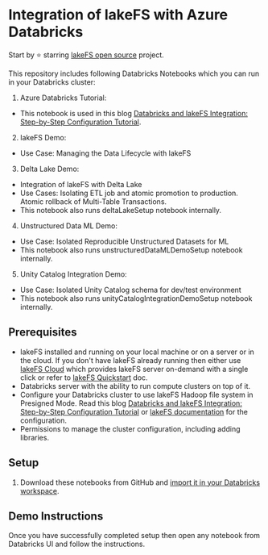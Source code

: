# Integration of lakeFS with Azure Databricks

Start by ⭐️ starring [lakeFS open source](https://go.lakefs.io/oreilly-course) project.

This repository includes following Databricks Notebooks which you can run in your Databricks cluster:

1. Azure Databricks Tutorial:
* This notebook is used in this blog [Databricks and lakeFS Integration: Step-by-Step Configuration Tutorial](https://lakefs.io/blog/databricks-lakefs-integration-tutorial/). 

2. lakeFS Demo:
* Use Case: Managing the Data Lifecycle with lakeFS

3. Delta Lake Demo:
* Integration of lakeFS with Delta Lake
* Use Cases: Isolating ETL job and atomic promotion to production. Atomic rollback of Multi-Table Transactions.
* This notebook also runs deltaLakeSetup notebook internally.

4. Unstructured Data ML Demo:
* Use Case: Isolated Reproducible Unstructured Datasets for ML
* This notebook also runs unstructuredDataMLDemoSetup notebook internally.

5. Unity Catalog Integration Demo:
* Use Case: Isolated Unity Catalog schema for dev/test environment
* This notebook also runs unityCatalogIntegrationDemoSetup notebook internally.

## Prerequisites
* lakeFS installed and running on your local machine or on a server or in the cloud. If you don't have lakeFS already running then either use [lakeFS Cloud](https://demo.lakefs.io/) which provides lakeFS server on-demand with a single click or refer to [lakeFS Quickstart](https://docs.lakefs.io/quickstart/) doc.
* Databricks server with the ability to run compute clusters on top of it. 
* Configure your Databricks cluster to use lakeFS Hadoop file system in Presigned Mode. Read this blog [Databricks and lakeFS Integration: Step-by-Step Configuration Tutorial](https://lakefs.io/blog/databricks-lakefs-integration-tutorial/) or [lakeFS documentation](https://docs.lakefs.io/integrations/spark.html#hadoop-filesystem-in-presigned-mode-beta) for the configuration.
* Permissions to manage the cluster configuration, including adding libraries. 


## Setup

1. Download these notebooks from GitHub and [import it in your Databricks workspace](https://learn.microsoft.com/en-us/azure/databricks/notebooks/notebook-export-import#--import-a-notebook).


## Demo Instructions

Once you have successfully completed setup then open any notebook from Databricks UI and follow the instructions.

